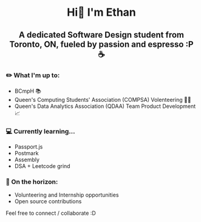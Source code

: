 # <p align="center">Hi👋  I'm Ethan</p>
## <p align="center">A dedicated Software Design student from Toronto, ON, fueled by passion and espresso :P ☕</p>

### ✏️ What I'm up to:

* BCmpH 📚
* Queen's Computing Students' Association (COMPSA) Volenteering 💜💛
* Queen's Data Analytics Association (QDAA) Team Product Development 📈
  
### 💻 Currently learning...

* Passport.js
* Postmark
* Assembly
* DSA + Leetcode grind

### 🔭 On the horizon:

* Volunteering and Internship opportunities
* Open source contributions


Feel free to connect / collaborate :D 

